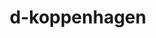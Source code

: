 ---
title: d-koppenhagen
github: https://github.com/d-koppenhagen
mode: dark
transition: 3s
archetype:
  - Little Bit of Everything
---